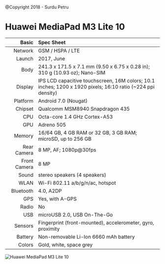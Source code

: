 @Copyright 2018 - Surdu Petru

Huawei MediaPad M3 Lite 10
==========================

Basic         |Spec Sheet
-------------:|:---------------------------------------------------------------------------------------------------------------------------
Network	      | GSM / HSPA / LTE
Launch	      |2017, June
Body	      |241.3 x 171.5 x 7.1 mm (9.50 x 6.75 x 0.28 in); 310 g (10.93 oz); Nano-SIM
Display	      |IPS LCD capacitive touchscreen, 16M colors; 10.1 inches; 1200 x 1920 pixels; 16:10 ratio (~224 ppi density)
Platform      |Android 7.0 (Nougat)
Chipset	      |Qualcomm MSM8940 Snapdragon 435
CPU	      |Octa-core 1.4 GHz Cortex-A53
GPU	      |Adreno 505
Memory	      |16/64 GB, 4 GB RAM or 32 GB, 3 GB RAM; microSD, up to 256 GB
Rear Camera   |8 MP, AF; 1080p@30fps
Front Camera  |8 MP
Sound	      |stereo speakers (4 speakers)
WLAN	      |Wi-Fi 802.11 a/b/g/n/ac, hotspot
Bluetooth     |4.0, A2DP
GPS	      |Yes, with A-GPS
Radio	      |No
USB	      |microUSB 2.0, USB On-The-Go
Sensors	      |Fingerprint (front-mounted), accelerometer, gyro, proximity
Battery	      |Non-removable Li-Ion 6660 mAh battery
Colors 	      |Gold, white, space grey


![Huawei MediaPad M3 Lite 10](https://cdn2.gsmarena.com/vv/pics/huawei/huawei-mediapad-m3-10-lite-1.jpg "Huawei MediaPad M3 Lite 10")
